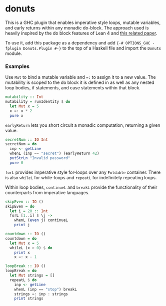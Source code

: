 # donuts

This is a GHC plugin that enables imperative style loops, mutable variables,
and early returns within any monadic do-block. The approach used is heavily
inspired by the do block features of Lean 4 and
[this related paper](https://dl.acm.org/doi/pdf/10.1145/3547640).

To use it, add this package as a dependency and add
`{-# OPTIONS_GHC -fplugin Donuts.Plugin #-}` to the top of a Haskell file and
import the `Donuts` module.

### Examples

Use `Mut` to bind a mutable variable and `=:` to assign it to a new value. The
mutability is scoped to the do block it is defined in as well as any nested
loop bodies, if statements, and case statements within that block.

```haskell
mutability :: Int
mutability = runIdentity $ do
  let Mut x = 5
  x =: x * 2
  pure x
```

`earlyReturn` lets you short circuit a monadic computation, returning a given value.

```haskell
secretNum :: IO Int
secretNum = do
  inp <- getLine
  whenL (inp == "secret") (earlyReturn 42)
  putStrLn "Invalid password"
  pure 0
```

`forL` provides imperative style for-loops over any `Foldable` container. There
is also `whileL` for while-loops and `repeatL` for indefinitely repeating loops.

Within loop bodies, `continueL` and `breakL` provide the functionality
of their counterparts from imperative languages.

```haskell
skipEven :: IO ()
skipEven = do
  let i = 20 :: Int
  forL [1..i] $ \j ->
    whenL (even j) continueL
    print j

countdown :: IO ()
countdown = do
  let Mut x = 5
  whileL (x > 0) $ do
    print x
    x =: x - 1

loopBreak :: IO ()
loopBreak = do
  let Mut strings = []
  repeatL $ do
    inp <- getLine
    whenL (inp == "stop") breakL
    strings =: inp : strings
    print strings
```
